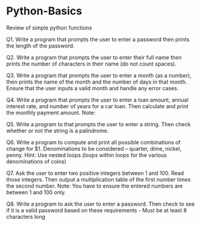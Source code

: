 # Python-Basics
Review of simple python functions

Q1. Write a program that prompts the user to enter a password then prints the length of the password.


Q2. Write a program that prompts the user to enter their full name then prints the number of characters in their name (do not count spaces).

Q3. Write a program that prompts the user to enter a month (as a number), then prints the name of the month and the number of days in that month. Ensure that the user inputs a valid month and handle any error cases.


Q4. Write a program that prompts the user to enter a loan amount, annual interest rate, and number of years for a car loan. Then calculate and print the monthly payment amount.
Note:


Q5. Write a program to that prompts the user to enter a string. Then check whether or not the string is a palindrome.

Q6. Write a program to compute and print all possible combinations of change for $1. Denominations to be considered – quarter, dime, nickel, penny.
Hint: Use nested loops (loops within loops for the various denominations of coins)


Q7. Ask the user to enter two positive integers between 1 and 100. Read those integers. Then output a multiplication table of the first number times the second number.
Note: You have to ensure the entered numbers are between 1 and 100 only.



Q8. Write a program to ask the user to enter a password. Then check to see if it is a valid password based on these requirements -
Must be at least 8 characters long

